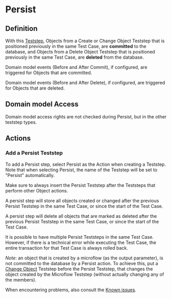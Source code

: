 # Persist

## Definition

With this [Teststep](.), Objects from a Create or Change Object Teststep that is positioned previously in the same Test Case, are **committed** to the database, and Objects from a Delete Object Teststep that is positioned previously in the same Test Case, are **deleted** from the database.

Domain model events (Before and After Commit), if configured, are triggered for Objects that are committed.

Domain model events (Before and After Delete), if configured, are triggered for Objects that are deleted.

## Domain model Access

Domain model access rights are not checked during Persist, but in the other teststep types.

## Actions

### Add a Persist Teststep

To add a Persist step, select Persist as the Action when creating a Teststep. Note that when selecting Persist, the name of the Teststep will be set to "Persist" automatically.

Make sure to always insert the Persist Teststep after the Teststeps that perform other Object actions. 

A persist step will store all objects created or changed after the previous Persist Teststep in the same Test Case, or since the start of the Test Case. 

A persist step will delete all objects that are marked as deleted after the previous Persist Teststep in the same Test Case, or since the start of the Test Case. 

It is possible to have multiple Persist Teststeps in the same Test Case. However, if there is a technical error while executing the Test Case, the entire transaction for that Test Case is always rolled back.

_Note_: an object that is created by a microflow (as the output parameter), is not committed to the database by a Persist action. To achieve this, put a [Change Object](change) Teststep before the Persist Teststep, that changes the object created by the Microflow Teststep (without actually changing any of the members).

When encountering problems, also consult the [Known issues](../../additional/knownissues/persist-step-fails).